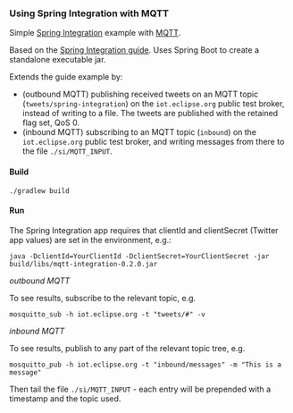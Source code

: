 ### Using Spring Integration with MQTT

Simple [Spring Integration](http://projects.spring.io/spring-integration/) example with [MQTT](http://mqtt.org).

Based on the [Spring Integration guide](https://spring.io/guides/gs/integration/). Uses Spring Boot to create a standalone executable jar.

Extends the guide example by:
* (outbound MQTT) publishing received tweets on an MQTT topic (`tweets/spring-integration`) on the `iot.eclipse.org` public test broker, instead of writing to a file. The tweets are published with the retained flag set, QoS 0.
* (inbound MQTT) subscribing to an MQTT topic (`inbound`) on the `iot.eclipse.org` public test broker, and writing messages from there to the file `./si/MQTT_INPUT`.

#### Build

```
./gradlew build
```

#### Run

The Spring Integration app requires that clientId and clientSecret (Twitter app values) are set in the environment, e.g.:

```
java -DclientId=YourClientId -DclientSecret=YourClientSecret -jar build/libs/mqtt-integration-0.2.0.jar
```

*outbound MQTT*

To see results, subscribe to the relevant topic, e.g.

```
mosquitto_sub -h iot.eclipse.org -t "tweets/#" -v
```

*inbound MQTT*

To see results, publish to any part of the relevant topic tree, e.g.

```
mosquitto_pub -h iot.eclipse.org -t "inbound/messages" -m "This is a message"
```

Then tail the file `./si/MQTT_INPUT` - each entry will be prepended with a timestamp and the topic used.
